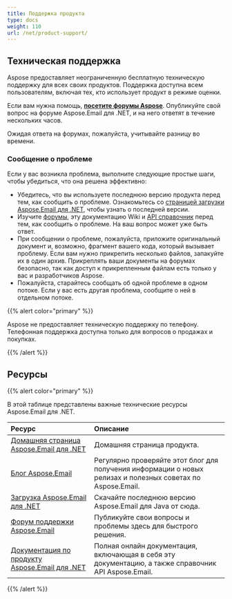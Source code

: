 ```yaml
---
title: Поддержка продукта
type: docs
weight: 110
url: /net/product-support/
---
```


## **Техническая поддержка**

Aspose предоставляет неограниченную бесплатную техническую поддержку для всех своих продуктов. Поддержка доступна всем пользователям, включая тех, кто использует продукт в режиме оценки.

Если вам нужна помощь, [**посетите форумы Aspose**](https://forum.aspose.com/c/email). Опубликуйте свой вопрос на форуме Aspose.Email для .NET, и на него ответят в течение нескольких часов.

Ожидая ответа на форумах, пожалуйста, учитывайте разницу во времени.
### **Сообщение о проблеме**
Если у вас возникла проблема, выполните следующие простые шаги, чтобы убедиться, что она решена эффективно:

- Убедитесь, что вы используете последнюю версию продукта перед тем, как сообщить о проблеме. Ознакомьтесь со [страницей загрузки Aspose.Email для .NET](https://downloads.aspose.com/email/net), чтобы узнать о последней версии.
- Изучите [форумы](http://www.aspose.com/community/forums/default.aspx), эту документацию Wiki и [API справочник](https://apireference.aspose.com/email/net) перед тем, как сообщить о проблеме. На ваш вопрос может уже быть ответ.
- При сообщении о проблеме, пожалуйста, приложите оригинальный документ и, возможно, фрагмент вашего кода, который вызывает проблему. Если вам нужно прикрепить несколько файлов, запакуйте их в один архив. Прикреплять ваши документы на форумах безопасно, так как доступ к прикрепленным файлам есть только у вас и разработчиков Aspose.
- Пожалуйста, старайтесь сообщать об одной проблеме в одном потоке. Если у вас есть другая проблема, сообщите о ней в отдельном потоке.

{{% alert color="primary" %}} 

Aspose не предоставляет техническую поддержку по телефону. Телефонная поддержка доступна только для вопросов о продажах и покупках.

{{% /alert %}}

## **Ресурсы**

{{% alert color="primary" %}} 

В этой таблице представлены важные технические ресурсы Aspose.Email для .NET.

|**Ресурс**|**Описание**|
| :- | :- |
|[Домашняя страница Aspose.Email для .NET](https://products.aspose.com/email/net)|Домашняя страница продукта.|
|[Блог Aspose.Email](https://blog.aspose.com/category/email/)|Регулярно проверяйте этот блог для получения информации о новых релизах и полезных советах по Aspose.Email.|
|[Загрузка Aspose.Email для .NET](https://downloads.aspose.com/email/net)|Скачайте последнюю версию Aspose.Email для Java от сюда.|
|[Форум поддержки Aspose.Email](https://forum.aspose.com/c/email/12)|Публикуйте свои вопросы и проблемы здесь для быстрого решения.|
|[Документация по продукту Aspose.Email для .NET](/email/net)|Полная онлайн документация, включающая в себя эту документацию, а также справочник API Aspose.Email.|
{{% /alert %}}